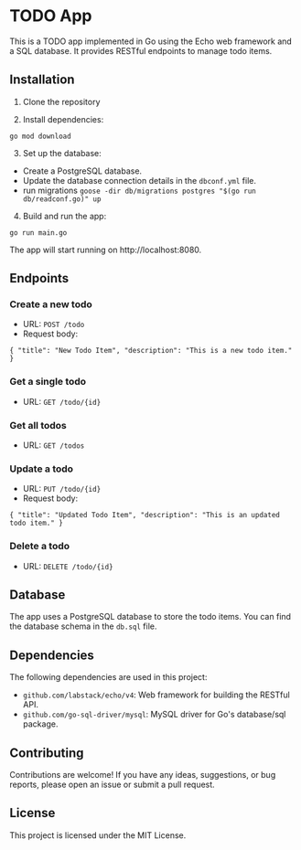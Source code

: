 # TODO App

This is a TODO app implemented in Go using the Echo web framework and a SQL database. It provides RESTful endpoints to manage todo items.

## Installation

1. Clone the repository

2. Install dependencies:

`go mod download`

3. Set up the database:

- Create a PostgreSQL database.
- Update the database connection details in the `dbconf.yml` file.
- run migrations `goose -dir db/migrations postgres "$(go run db/readconf.go)" up`

4. Build and run the app:

`go run main.go`

The app will start running on http://localhost:8080.

## Endpoints

### Create a new todo

- URL: `POST /todo`
- Request body:

`{
"title": "New Todo Item",
"description": "This is a new todo item."
}`

### Get a single todo

- URL: `GET /todo/{id}`

### Get all todos

- URL: `GET /todos`

### Update a todo

- URL: `PUT /todo/{id}`
- Request body:

`{
"title": "Updated Todo Item",
"description": "This is an updated todo item."
}`

### Delete a todo

- URL: `DELETE /todo/{id}`

## Database

The app uses a PostgreSQL database to store the todo items. You can find the database schema in the `db.sql` file.

## Dependencies

The following dependencies are used in this project:

- `github.com/labstack/echo/v4`: Web framework for building the RESTful API.
- `github.com/go-sql-driver/mysql`: MySQL driver for Go's database/sql package.

## Contributing

Contributions are welcome! If you have any ideas, suggestions, or bug reports, please open an issue or submit a pull request.

## License

This project is licensed under the MIT License.
